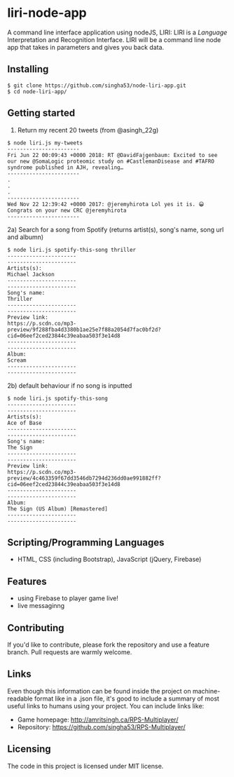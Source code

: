 # liri-node-app

A command line interface application using nodeJS, LIRI: LIRI is a _Language_ Interpretation and Recognition Interface. LIRI will be a command line node app that takes in parameters and gives you back data.

## Installing

```shell
$ git clone https://github.com/singha53/node-liri-app.git
$ cd node-liri-app/
```

## Getting started

1) Return my recent 20 tweets (from @asingh_22g)

```shell
$ node liri.js my-tweets
-----------------------
Fri Jun 22 00:09:43 +0000 2018: RT @DavidFajgenbaum: Excited to see our new @SomaLogic proteomic study on #CastlemanDisease and #TAFRO syndrome published in AJH, revealing…
-----------------------
.
.
.
-----------------------
Wed Nov 22 12:39:42 +0000 2017: @jeremyhirota Lol yes it is. 😀 Congrats on your new CRC @jeremyhirota
-----------------------
```
2a) Search for a song from Spotify (returns artist(s), song's name, song url and albumn)

```shell
$ node liri.js spotify-this-song thriller
----------------------
----------------------
Artists(s):
Michael Jackson
----------------------
----------------------
Song's name:
Thriller
----------------------
----------------------
Preview link:
https://p.scdn.co/mp3-preview/9f288fba4d3380b1ae25e7f88a2054d7fac0bf2d?cid=06eef2ced23844c39eabaa503f3e14d8
----------------------
----------------------
Album:
Scream
----------------------
----------------------
```
2b) default behaviour if no song is inputted

```shell
$ node liri.js spotify-this-song
----------------------
----------------------
Artists(s):
Ace of Base
----------------------
----------------------
Song's name:
The Sign
----------------------
----------------------
Preview link:
https://p.scdn.co/mp3-preview/4c463359f67dd3546db7294d236dd0ae991882ff?cid=06eef2ced23844c39eabaa503f3e14d8
----------------------
----------------------
Album:
The Sign (US Album) [Remastered]
----------------------
----------------------
```

## Scripting/Programming Languages

- HTML, CSS (including Bootstrap), JavaScript (jQuery, Firebase)

## Features

- using Firebase to player game live!
- live messaginng

## Contributing

If you'd like to contribute, please fork the repository and use a feature
branch. Pull requests are warmly welcome.

## Links

Even though this information can be found inside the project on machine-readable
format like in a .json file, it's good to include a summary of most useful
links to humans using your project. You can include links like:

- Game homepage: http://amritsingh.ca/RPS-Multiplayer/
- Repository: https://github.com/singha53/RPS-Multiplayer/

## Licensing

The code in this project is licensed under MIT license.
